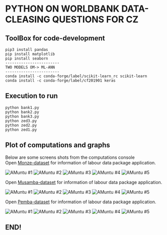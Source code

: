 # PYTHON ON WORLDBANK DATA-CLEASING QUESTIONS  FOR CZ

## ToolBox for code-development

```
pip3 install pandas
pip install matplotlib
pip install seaborn
------------------------
TWO MODELS OM-> ML-ANN
------------------------
conda install -c conda-forge/label/scikit-learn_rc scikit-learn
conda install -c conda-forge/label/cf201901 keras
```

## Execution to run
```
python bank1.py
python bank2.py
python bank3.py
python zed3.py
python zed2.py
python zed1.py
```

## Plot of computations and graphs

Below are some screens shots from the computations console \
Open [Monze-dataset](https://realpython.com/pandas-plot-python) for information of labour data package application.

![ AMuntu #1 ](https://github.com/LINOSNCHENA/Python-Wordbank-data-mining-project/blob/main/UXVIEW/page1.png)
![ AMuntu #2 ](https://github.com/LINOSNCHENA/Python-Wordbank-data-mining-project/blob/main/UXVIEW/page2.png)
![ AMuntu #3 ](https://github.com/LINOSNCHENA/Python-Wordbank-data-mining-project/blob/main/UXVIEW/page3.png)
![ AMuntu #4 ](https://github.com/LINOSNCHENA/Python-Wordbank-data-mining-project/blob/main/UXVIEW/page4.png)
![ AMuntu #5 ](https://github.com/LINOSNCHENA/Python-Wordbank-data-mining-project/blob/main/UXVIEW/page5.png)

Open [Musamba-dataset](https://realpython.com/pandas-plot-python) for information of labour data package application.

![ AMuntu #1 ](https://github.com/LINOSNCHENA/Python-Wordbank-data-mining-project/blob/main/UXVIEW/page11.png)
![ AMuntu #2 ](https://github.com/LINOSNCHENA/Python-Wordbank-data-mining-project/blob/main/UXVIEW/page12.png)
![ AMuntu #3 ](https://github.com/LINOSNCHENA/Python-Wordbank-data-mining-project/blob/main/UXVIEW/page13.png)
![ AMuntu #4 ](https://github.com/LINOSNCHENA/Python-Wordbank-data-mining-project/blob/main/UXVIEW/page14.png)
![ AMuntu #5 ](https://github.com/LINOSNCHENA/Python-Wordbank-data-mining-project/blob/main/UXVIEW/page15.png)


Open [Pemba-dataset](https://vscode-westeu.azurewebsites.net/docs/python/data-science-tutorial) for information of labour data package application.

![ AMuntu #1 ](https://github.com/LINOSNCHENA/Python-Wordbank-data-mining-project/blob/main/UXVIEW/page21.png)
![ AMuntu #2 ](https://github.com/LINOSNCHENA/Python-Wordbank-data-mining-project/blob/main/UXVIEW/page22.png)
![ AMuntu #3 ](https://github.com/LINOSNCHENA/Python-Wordbank-data-mining-project/blob/main/UXVIEW/page23.png)
![ AMuntu #4 ](https://github.com/LINOSNCHENA/Python-Wordbank-data-mining-project/blob/main/UXVIEW/page24.png)
![ AMuntu #5 ](https://github.com/LINOSNCHENA/Python-Wordbank-data-mining-project/blob/main/UXVIEW/page25.png)

## END!